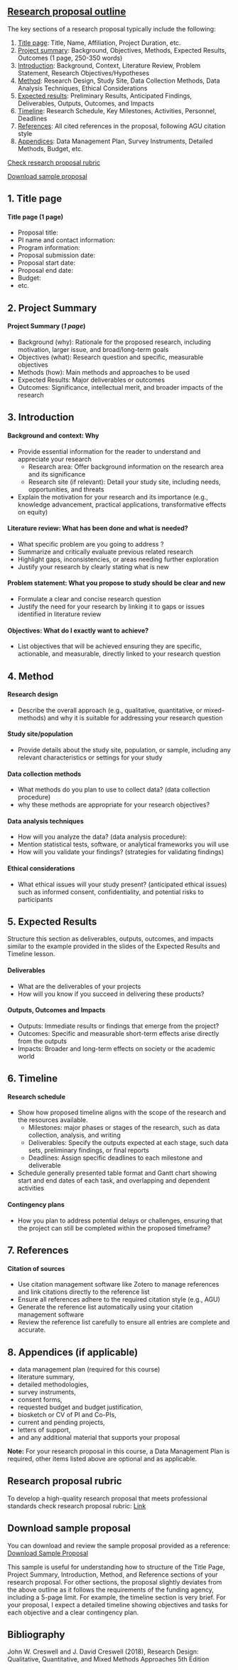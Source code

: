 ## [Research proposal outline](https://aselshall.github.io/rm/hw/proposal-outline)
The key sections of a research proposal typically include the following:
1. [Title page](#1-title-page): Title, Name, Affiliation, Project Duration, etc.
2. [Project summary](#2-project-summary): Background, Objectives, Methods, Expected Results, Outcomes (1 page, 250-350 words)
3. [Introduction](#3-introduction): Background, Context, Literature Review, Problem Statement, Research Objectives/Hypotheses
4. [Method](#4-method): Research Design, Study Site, Data Collection Methods, Data Analysis Techniques, Ethical Considerations
5. [Expected results](#5-expected-results): Preliminary Results, Anticipated Findings, Deliverables, Outputs, Outcomes, and Impacts
6. [Timeline](#6-timeline): Research Schedule, Key Milestones, Activities, Personnel, Deadlines
7. [References](#7-references): All cited references in the proposal, following AGU citation style
8. [Appendices](#8-appendices-if-applicable): Data Management Plan, Survey Instruments, Detailed Methods, Budget, etc.

[Check research proposal rubric](#Research-proposal-rubric)

[Download sample proposal](#Download-sample-proposal)

## 1. Title page
#### Title page (1 page)
- Proposal title:
- PI name and contact information:
- Program information:
- Proposal submission date:
- Proposal start date:
- Proposal end date:
- Budget:
- etc.

## 2. Project Summary
#### Project Summary (*1 page*)
- Background (why): Rationale for the proposed research, including motivation, larger issue, and broad/long-term goals
- Objectives (what): Research question and specific, measurable objectives
- Methods (how): Main methods and approaches to be used
- Expected Results: Major deliverables or outcomes
- Outcomes: Significance, intellectual merit, and broader impacts of the research

## 3. Introduction
#### Background and context: Why
- Provide essential information for the reader to understand and appreciate your research
  - Research area: Offer background information on the research area and its significance
  - Research site (if relevant): Detail your study site, including needs, opportunities, and threats
- Explain the motivation for your research and its importance (e.g., knowledge advancement, practical applications, transformative effects on equity)

#### Literature review: What has been done and what is needed?
- What specific problem are you going to address ?
- Summarize and critically evaluate previous related research
- Highlight gaps, inconsistencies, or areas needing further exploration
- Justify your research by clearly stating what is new

#### Problem statement: What you propose to study should be clear and new
- Formulate a clear and concise research question
- Justify the need for your research by linking it to gaps or issues identified in literature review

#### Objectives: What do I exactly want to achieve?
- List objectives that will be achieved ensuring they are specific, actionable, and measurable, directly linked to your research question

## 4. Method

#### Research design
- Describe the overall approach (e.g., qualitative, quantitative, or mixed-methods) and why it is suitable for addressing your research question

#### Study site/population
- Provide details about the study site, population, or sample, including any relevant characteristics or settings for your study 

#### Data collection methods
- What methods do you plan to use to collect data? (data collection procedure)
- why these methods are appropriate for your research objectives?

#### Data analysis techniques 
- How will you analyze the data? (data analysis procedure):
- Mention statistical tests, software, or analytical frameworks you will use 
- How will you validate your findings? (strategies for validating findings)

#### Ethical considerations
- What ethical issues will your study present? (anticipated ethical issues) such as informed consent, confidentiality, and potential risks to participants 

## 5. Expected Results
Structure this section as deliverables, outputs, outcomes, and impacts similar to the example provided in the slides of the Expected Results and Timeline lesson. 

#### Deliverables
- What are the deliverables of your projects
- How will you know if  you succeed in delivering these products?  

#### Outputs, Outcomes and Impacts
- Outputs: Immediate results or findings that emerge from the project?  
- Outcomes: Specific and measurable short-term effects arise directly from the outputs
- Impacts: Broader and long-term effects on society or the academic world

## 6. Timeline
#### Research schedule 
- Show how proposed timeline aligns with the scope of the research and the resources available.
  - Milestones: major phases or stages of the research, such as data collection, analysis, and writing
  - Deliverables: Specify the outputs expected at each stage, such data sets, preliminary findings, or final reports
  - Deadlines: Assign specific deadlines to each milestone and deliverable
- Schedule generally presented table format and Gantt chart showing start and end dates of each task, and overlapping and dependent activities

#### Contingency plans
- How you plan to address potential delays or challenges, ensuring that the project can still be completed within the proposed timeframe?

## 7. References
#### Citation of sources 
- Use citation management software like Zotero to manage references and link citations directly to the reference list
- Ensure all references adhere to the required citation style (e.g., AGU)
- Generate the reference list automatically using your citation management software
-  Review the reference list carefully to ensure all entries are complete and accurate.

## 8. Appendices (if applicable)
- data management plan (required for this course)
- literature summary,
- detailed methodologies,
- survey instruments,
- consent forms,
- requested budget and budget justification,
- biosketch or CV of PI and Co-PIs,
- current and pending projects,
- letters of support,
- and any additional material that supports your proposal 

**Note:** For your research proposal in this course, a Data Management Plan is required, other items listed above are optional and as applicable.

## Research proposal rubric

To develop a high-quality research proposal that meets professional standards check research proposal rubric: [Link](https://aselshall.github.io/rm/hw/proposal-rubric)

## Download sample proposal
You can download and review the sample proposal provided as a reference: [Download Sample Proposal](https://aselshall.github.io/rm/hw/proposal-sample1.pdf)  
  
This sample is useful for understanding how to structure of the Title Page, Project Summary, Introduction, Method, and Reference sections of your research proposal. For other sections, the proposal slightly deviates from the above outline as it follows the requirements of the funding agency, including a 5-page limit. For example, the timeline section is very brief. For your proposal, I expect a detailed timeline showing objectives and tasks for each objective and a clear contingency plan.

## Bibliography
John W. Creswell  and J. David Creswell (2018), Research Design: Qualitative, Quantitative, and Mixed Methods Approaches 5th Edition


